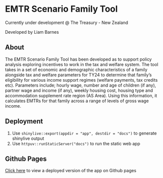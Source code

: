 # EMTR Scenario Family Tool

Currently under development @ The Treasury - New Zealand

Developed by Liam Barnes

## About
The EMTR Scenario Family Tool has been developed as to support policy analysis exploring incentives to work in the tax and welfare system. The tool takes in a set of economic and demographic characteristics of a family alongside tax and welfare parameters for TY24 to determine that family’s eligibility for various income support regimes (welfare payments, tax credits etc). Parameters include; hourly wage, number and age of children (if any), partner wage and income (if any), weekly housing cost, housing type and accommodation supplement rate region (AS Area). Using this information, it calculates EMTRs for that family across a range of levels of gross wage income. 

## Deployment
1. Use `shinylive::export(appdir = "app", destdir = "docs")` to generate shinylive output
2. Use `httpuv::runStaticServer("docs")` to run the static web app

## Github Pages
[Click here](https://treasury-analytics-and-insights.github.io/emtr-tool/) to view a deployed version of the app on Github pages
